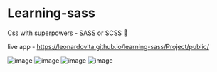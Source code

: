 # Learning-sass

Css with superpowers - SASS or SCSS 🤝

live app - https://leonardovita.github.io/learning-sass/Project/public/

![image](https://user-images.githubusercontent.com/43863949/113461818-91a8e380-93f4-11eb-89a3-3b50d23f3099.png)
![image](https://user-images.githubusercontent.com/43863949/113461831-a08f9600-93f4-11eb-8029-a3262c7abdf6.png)
![image](https://user-images.githubusercontent.com/43863949/113461862-c1f08200-93f4-11eb-89e0-714574d2da9f.png)
![image](https://user-images.githubusercontent.com/43863949/113461869-c9179000-93f4-11eb-87ab-ccf687b3445d.png)
